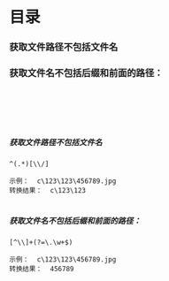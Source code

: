 # 目录
### 获取文件路径不包括文件名
### 获取文件名不包括后缀和前面的路径：

<br/><br/><br/><br/>
##### 获取文件路径不包括文件名 <br/>
```
^(.*)[\\/]
```
`示例：  c\123\123\456789.jpg` <br/>
`转换结果：  c\123\123`
<br/><br/>

##### 获取文件名不包括后缀和前面的路径： <br/>
```
[^\\]+(?=\.\w+$)
```
`示例：  c\123\123\456789.jpg` <br/>
`转换结果：  456789`
<br/><br/>

